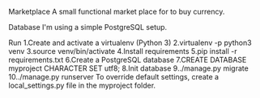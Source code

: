 Marketplace
A small functional market place for to buy currency.

Database
I'm using a simple PostgreSQL setup. 


Run
1.Create and activate a virtualenv (Python 3)
2.virtualenv -p python3 venv
3.source venv/bin/activate
4.Install requirements
5.pip install -r requirements.txt
6.Create a PostgreSQL database
7.CREATE DATABASE myproject CHARACTER SET utf8;
8.Init database
9../manage.py migrate
10../manage.py runserver
To override default settings, create a local_settings.py file in the myproject folder.



